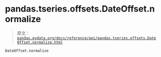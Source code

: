 # pandas.tseries.offsets.DateOffset.normalize

> 原文：[`pandas.pydata.org/docs/reference/api/pandas.tseries.offsets.DateOffset.normalize.html`](https://pandas.pydata.org/docs/reference/api/pandas.tseries.offsets.DateOffset.normalize.html)

```py
DateOffset.normalize
```
